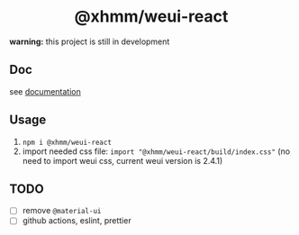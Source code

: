 <h1 align="center">@xhmm/weui-react</h1>

**warning:** this project is still in development

## Doc
see [documentation](https://xhmm.github.io/weui-react/)  

## Usage
1. `npm i @xhmm/weui-react`
1. import needed css file: `import "@xhmm/weui-react/build/index.css"` (no need to import weui css, current weui version is 2.4.1)

## TODO
- [ ] remove `@material-ui`
- [ ] github actions, eslint, prettier
